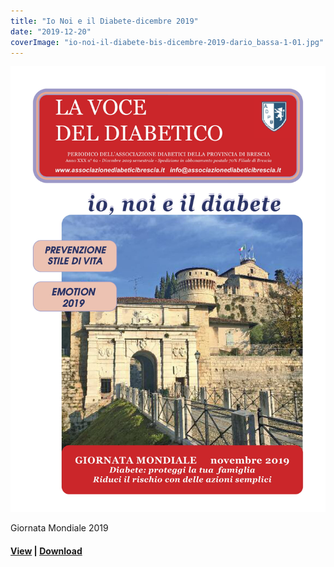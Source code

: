 ```yaml
---
title: "Io Noi e il Diabete-dicembre 2019"
date: "2019-12-20"
coverImage: "io-noi-il-diabete-bis-dicembre-2019-dario_bassa-1-01.jpg"
---
```


![](images/io-noi-il-diabete-bis-dicembre-2019-dario_bassa-1-01.jpg)

Giornata Mondiale 2019

#### [View](http://198.211.122.197/diabetwp/wordpress/wp-content/uploads/2019/12/io-noi-il-diabete-bis-dicembre-2019-dario_bassa-1.pdf) | [Download](http://198.211.122.197/diabetwp/wordpress/wp-content/uploads/2019/12/io-noi-il-diabete-bis-dicembre-2019-dario_bassa-1.pdf)